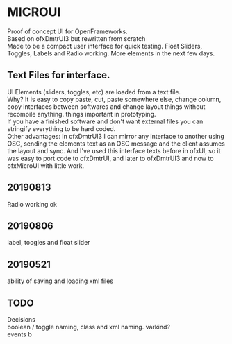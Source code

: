 # MICROUI

Proof of concept UI for OpenFrameworks.  
Based on ofxDmtrUI3 but rewritten from scratch  
Made to be a compact user interface for quick testing.
Float Sliders, Toggles, Labels and Radio working. More elements in the next few days.  

## Text Files for interface.
UI Elements (sliders, toggles, etc) are loaded from a text 
file.  
Why? It is easy to copy paste, cut, paste somewhere else, change column, copy interfaces between softwares
and change layout things without recompile anything. things important in prototyping.  
If you have a finished software and don't want external files you can stringify everything to be hard coded.  
Other advantages: In ofxDmtrUI3 I can mirror any interface to another using OSC, sending the elements text as an OSC message and the client assumes the layout and sync.
And I've used this interface texts before in ofxUI, so it was easy to port code to ofxDmtrUI, and later to ofxDmtrUI3 and now to ofxMicroUI with little work.


## 20190813
Radio working ok  

## 20190806
label, toogles and float slider

## 20190521
ability of saving and loading xml files  

## TODO
Decisions  
boolean / toggle naming, class and xml naming.
varkind?  
events  b

